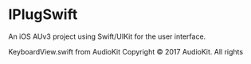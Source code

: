 # IPlugSwift
An iOS AUv3 project using Swift/UIKit for the user interface.

KeyboardView.swift from AudioKit Copyright © 2017 AudioKit. All rights 